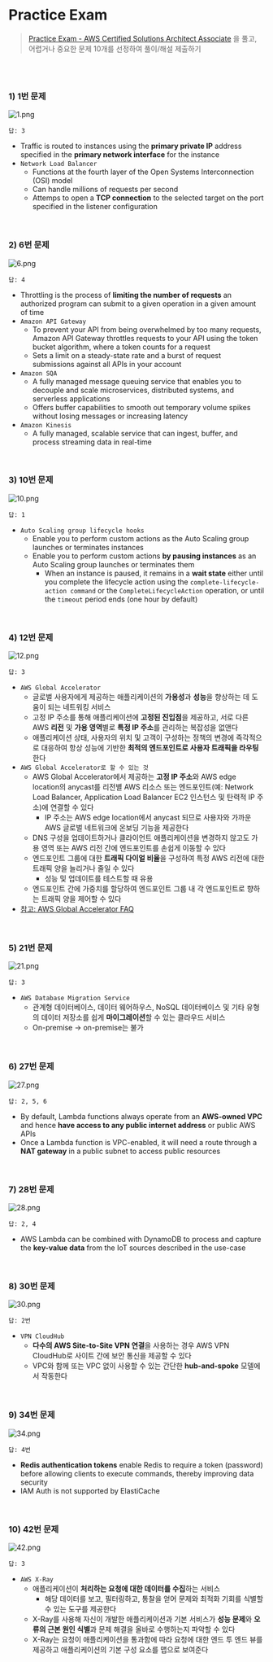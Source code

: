 # Practice Exam
> [Practice Exam - AWS Certified Solutions Architect Associate](https://www.udemy.com/course/aws-certified-solutions-architect-associate-saa-c02/learn/quiz/4595602/) 을 풀고, 어렵거나 중요한 문제 10개를 선정하여 풀이/해설 제출하기

<br>
<br>

### 1) 1번 문제

![1.png](images/1.png)

```
답: 3
```
- Traffic is routed to instances using the **primary private IP** address specified in the **primary network interface** for the instance
- `Network Load Balancer`
  - Functions at the fourth layer of the Open Systems Interconnection (OSI) model
  - Can handle millions of requests per second
  - Attemps to open a **TCP connection** to the selected target on the port specified in the listener configuration

<br>

### 2) 6번 문제
![6.png](images/6.png)

```
답: 4
```
- Throttling is the process of **limiting the number of requests** an authorized program can submit to a given operation in a given amount of time
- `Amazon API Gateway`
  - To prevent your API from being overwhelmed by too many requests, Amazon API Gateway throttles requests to your API using the token bucket algorithm, where a token counts for a request
  - Sets a limit on a steady-state rate and a burst of request submissions against all APIs in your account
- `Amazon SQA`
  - A fully managed message queuing service that enables you to decouple and scale microservices, distributed systems, and serverless applications
  - Offers buffer capabilities to smooth out temporary volume spikes without losing messages or increasing latency
- `Amazon Kinesis`
  - A fully managed, scalable service that can ingest, buffer, and process streaming data in real-time

<br>

### 3) 10번 문제
![10.png](images/10.png)

```
답: 1
```
- `Auto Scaling group lifecycle hooks`
  - Enable you to perform custom actions as the Auto Scaling group launches or terminates instances
  - Enable you to perform custom actions **by pausing instances** as an Auto Scaling group launches or terminates them
    - When an instance is paused, it remains in a **wait state** either until you complete the lifecycle action using the `complete-lifecycle-action command` or the `CompleteLifecycleAction` operation, or until the `timeout` period ends (one hour by default)
<br>

### 4) 12번 문제
![12.png](images/12.png)
```
답: 3
```
- `AWS Global Accelerator`
  - 글로벌 사용자에게 제공하는 애플리케이션의 **가용성**과 **성능**을 향상하는 데 도움이 되는 네트워킹 서비스
  - 고정 IP 주소를 통해 애플리케이션에 **고정된 진입점**을 제공하고, 서로 다른 AWS **리전** 및 **가용 영역**별로 **특정 IP 주소**를 관리하는 복잡성을 없앤다
  - 애플리케이션 상태, 사용자의 위치 및 고객이 구성하는 정책의 변경에 즉각적으로 대응하여 항상 성능에 기반한 **최적의 엔드포인트로 사용자 트래픽을 라우팅**한다
- `AWS Global Accelerator로 할 수 있는 것`  
  - AWS Global Accelerator에서 제공하는 **고정 IP 주소**와 AWS edge location의 anycast를 리전별 AWS 리소스 또는 엔드포인트(예: Network Load Balancer, Application Load Balancer EC2 인스턴스 및 탄력적 IP 주소)에 연결할 수 있다
    - IP 주소는 AWS edge location에서 anycast 되므로 사용자와 가까운 AWS 글로벌 네트워크에 온보딩 기능을 제공한다
  - DNS 구성을 업데이트하거나 클라이언트 애플리케이션을 변경하지 않고도 가용 영역 또는 AWS 리전 간에 엔드포인트를 손쉽게 이동할 수 있다
  - 엔드포인트 그룹에 대한 **트래픽 다이얼 비율**을 구성하여 특정 AWS 리전에 대한 트래픽 양을 늘리거나 줄일 수 있다
    - 성능 및 업데이트를 테스트할 때 유용
  - 엔드포인트 간에 가중치를 할당하여 엔드포인트 그룹 내 각 엔드포인트로 향하는 트래픽 양을 제어할 수 있다
- [참고: AWS Global Accelerator FAQ](https://aws.amazon.com/ko/global-accelerator/faqs/)
<br>

### 5) 21번 문제
![21.png](images/21.png)

```
답: 3
```
- `AWS Database Migration Service`
  - 관계형 데이터베이스, 데이터 웨어하우스, NoSQL 데이터베이스 및 기타 유형의 데이터 저장소를 쉽게 **마이그레이션**할 수 있는 클라우드 서비스
  - On-premise -> on-premise는 불가

<br>

### 6) 27번 문제
![27.png](images/27.png)

```
답: 2, 5, 6
```
- By default, Lambda functions always operate from an **AWS-owned VPC** and hence **have access to any public internet address** or public AWS APIs
- Once a Lambda function is VPC-enabled, it will need a route through a **NAT gateway** in a public subnet to access public resources

<br>

### 7) 28번 문제
![28.png](images/28.png)

```
답: 2, 4
```
- AWS Lambda can be combined with DynamoDB to process and capture the **key-value data** from the IoT sources described in the use-case

<br>

### 8) 30번 문제
![30.png](images/30.png)

```
답: 2번 
```
- `VPN CloudHub`
  - **다수의 AWS Site-to-Site VPN 연결**을 사용하는 경우 AWS VPN CloudHub로 사이트 간에 보안 통신을 제공할 수 있다
  -  VPC와 함께 또는 VPC 없이 사용할 수 있는 간단한 **hub-and-spoke** 모델에서 작동한다

<br>

### 9) 34번 문제
![34.png](images/34.png)
```
답: 4번
```
- **Redis authentication tokens** enable Redis to require a token (password) before allowing clients to execute commands, thereby improving data security
- IAM Auth is not supported by ElastiCache

<br>

### 10) 42번 문제
![42.png](images/42.png)
```
답: 3
```
- `AWS X-Ray`
  - 애플리케이션이 **처리하는 요청에 대한 데이터를 수집**하는 서비스
    - 해당 데이터를 보고, 필터링하고, 통찰을 얻어 문제와 최적화 기회를 식별할 수 있는 도구를 제공한다
  - X-Ray를 사용해 자신이 개발한 애플리케이션과 기본 서비스가 **성능 문제**와 **오류의 근본 원인 식별**과 문제 해결을 올바로 수행하는지 파악할 수 있다
  - X-Ray는 요청이 애플리케이션을 통과함에 따라 요청에 대한 엔드 투 엔드 뷰를 제공하고 애플리케이션의 기본 구성 요소를 맵으로 보여준다

<br>